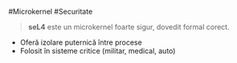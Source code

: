 #Microkernel #Securitate

> **seL4** este un microkernel foarte sigur, dovedit formal corect.

- Oferă izolare puternică între procese  
- Folosit în sisteme critice (militar, medical, auto)